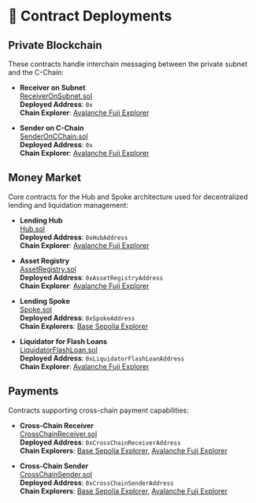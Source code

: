 # 📜 Contract Deployments

## **Private Blockchain**
These contracts handle interchain messaging between the private subnet and the C-Chain:

- **Receiver on Subnet**  
  [ReceiverOnSubnet.sol](https://github.com/tcxcx/boofi-poc/blob/private-blockchain/contracts/evm/src/contracts/interchain-messaging/ReceiverOnSubnet.sol)  
  **Deployed Address**: `0x`  
  **Chain Explorer**: [Avalanche Fuji Explorer](https://testnet.snowtrace.io/)


- **Sender on C-Chain**  
  [SenderOnCChain.sol](https://github.com/boofi-poc/blob/private-blockchain/contracts/evm/src/contracts/interchain-messaging/SenderOnCChain.sol)  
  **Deployed Address**: `0x`  
  **Chain Explorer**: [Avalanche Fuji Explorer](https://testnet.snowtrace.io/)


## **Money Market**
Core contracts for the Hub and Spoke architecture used for decentralized lending and liquidation management:

- **Lending Hub**  
  [Hub.sol](https://github.com/boofi-poc/blob/private-blockchain/contracts/evm/src/contracts/lendingHub/Hub.sol)  
  **Deployed Address**: `0xHubAddress`  
  **Chain Explorer**: [Avalanche Fuji Explorer](https://testnet.snowtrace.io/)

- **Asset Registry**  
  [AssetRegistry.sol](https://github.com/boofi-poc/blob/private-blockchain/contracts/evm/src/contracts/lendingHub/AssetRegistry.sol)  
  **Deployed Address**: `0xAssetRegistryAddress`  
  **Chain Explorer**: [Avalanche Fuji Explorer](https://testnet.snowtrace.io/)

- **Lending Spoke**  
  [Spoke.sol](https://github.com/boofi-poc/blob/private-blockchain/contracts/evm/src/contracts/lendingSpoke/Spoke.sol)  
  **Deployed Address**: `0xSpokeAddress`  
  **Chain Explorers**: [Base Sepolia Explorer](https://base-sepolia.blockscout.com/)

- **Liquidator for Flash Loans**  
  [LiquidatorFlashLoan.sol](https://github.com/boofi-poc/blob/private-blockchain/contracts/evm/src/contracts/LiquidatorFlashLoan.sol)  
  **Deployed Address**: `0xLiquidatorFlashLoanAddress`  
  **Chain Explorer**: [Avalanche Fuji Explorer](https://testnet.snowtrace.io/)


## **Payments**
Contracts supporting cross-chain payment capabilities:

- **Cross-Chain Receiver**  
  [CrossChainReceiver.sol](https://github.com/boofi-poc/blob/private-blockchain/contracts/new-contracts/src/CrossChainReceiver.sol)  
  **Deployed Address**: `0xCrossChainReceiverAddress`  
  **Chain Explorers**: [Base Sepolia Explorer](https://base-sepolia.blockscout.com/), [Avalanche Fuji Explorer](https://testnet.snowtrace.io/)

- **Cross-Chain Sender**  
  [CrossChainSender.sol](https://github.com/boofi-poc/blob/private-blockchain/contracts/new-contracts/src/CrossChainSender.sol)  
  **Deployed Address**: `0xCrossChainSenderAddress`  
  **Chain Explorers**: [Base Sepolia Explorer](https://base-sepolia.blockscout.com/), [Avalanche Fuji Explorer](https://testnet.snowtrace.io/)
